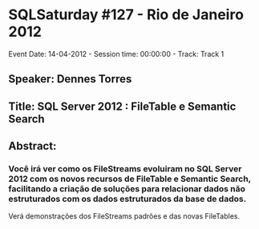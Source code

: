 # SQLSaturday #127 - Rio de Janeiro 2012
Event Date: 14-04-2012 - Session time: 00:00:00 - Track: Track 1
## Speaker: Dennes Torres
## Title: SQL Server 2012 : FileTable e Semantic Search
## Abstract:
### Você irá ver como os FileStreams evoluiram no SQL Server 2012 com os novos recursos de FileTable e Semantic Search, facilitando a criação de soluções para relacionar dados não estruturados com os dados estruturados da base de dados.

Verá demonstrações dos FileStreams padrões e das novas FileTables.
